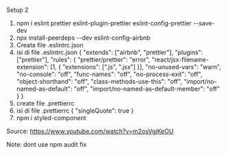 Setup 2
1. npm i eslint prettier eslint-plugin-prettier eslint-config-prettier --save-dev
2. npx install-peerdeps --dev eslint-config-airbnb
3. Creata file .eslintrc.json
4. isi di file .eslintrc.json
{
  "extends": ["airbnb", "prettier"],
  "plugins": ["prettier"],
  "rules": {
    "prettier/prettier": "error",
    "react/jsx-filename-extension": [1, { "extensions": [".js", ".jsx"] }],
    "no-unused-vars": "warn",
    "no-console": "off",
    "func-names": "off",
    "no-process-exit": "off",
    "object-shorthand": "off",
    "class-methods-use-this": "off",
    "import/no-named-as-default": "off",
    "import/no-named-as-default-member": "off"
  }
}
5. create file .prettierrc
6. isi di file .prettierrc
{
  "singleQuote": true
}
7. npm i styled-component

Source: https://www.youtube.com/watch?v=m2osVgjKeOU

Note: dont use npm audit fix
